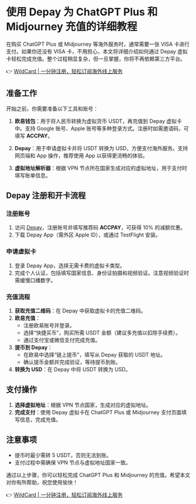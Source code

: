 # 使用 Depay 为 ChatGPT Plus 和 Midjourney 充值的详细教程

在购买 ChatGPT Plus 或 Midjourney 等海外服务时，通常需要一张 VISA 卡进行支付。如果你还没有 VISA 卡，不用担心，本文将详细介绍如何通过 Depay 虚拟卡轻松完成充值。整个过程稍显复杂，但一旦掌握，你将不再依赖第三方平台。

👉 [WildCard | 一分钟注册，轻松订阅海外线上服务](https://bbtdd.com/WildCard)

## 准备工作

开始之前，你需要准备以下工具和账号：

1. **欧易钱包**：用于将人民币转换为虚拟货币 USDT，再充值到 Depay 虚拟卡中。支持 Google 账号、Apple 账号等多种登录方式。注册时如需邀请码，可填写 **ACCPAY**。

2. **Depay**：用于申请虚拟卡并将 USDT 转换为 USD，方便支付海外服务。支持网页端和 App 操作，推荐使用 App 以获得更流畅的体验。

3. **虚拟地址解析器**：根据 VPN 节点所在国家生成对应的虚拟地址，用于支付时填写账单信息。

## Depay 注册和开卡流程

### 注册账号

1. 访问 [Depay](https://www.dupay.one/zh-cn/ios.html)，注册账号并填写推荐码 **ACCPAY**，可获得 10% 的减额优惠。
2. 下载 Depay App（需外区 Apple ID），或通过 TestFlight 安装。

### 申请虚拟卡

1. 登录 Depay App，选择无需卡费的虚拟卡类型。
2. 完成个人认证，包括填写国家信息、身份证拍摄和视频验证。注意视频验证时需缓慢口播数字。

### 充值流程

1. **获取充值二维码**：在 Depay 中获取虚拟卡的充值二维码。
2. **欧易充值**：
   - 注册欧易账号并登录。
   - 选择“快捷买币”，购买所需 USDT 金额（建议多充值以扣除手续费）。
   - 通过支付宝或微信支付完成充值。
3. **提币到 Depay**：
   - 在欧易中选择“链上提币”，填写从 Depay 获取的 USDT 地址。
   - 确认提币金额并完成验证，等待提币到账。
4. **转换为 USD**：在 Depay 中将 USDT 转换为 USD。

## 支付操作

1. **选择虚拟地址**：根据 VPN 节点国家，生成对应的虚拟地址。
2. **完成支付**：使用 Depay 虚拟卡在 ChatGPT Plus 或 Midjourney 支付页面填写信息，完成充值。

## 注意事项

- 提币时最少需转 5 USDT，否则无法到账。
- 支付过程中需确保 VPN 节点与虚拟地址国家一致。

通过以上步骤，你可以轻松完成 ChatGPT Plus 和 Midjourney 的充值。希望本文对你有所帮助，祝您使用愉快！

👉 [WildCard | 一分钟注册，轻松订阅海外线上服务](https://bbtdd.com/WildCard)